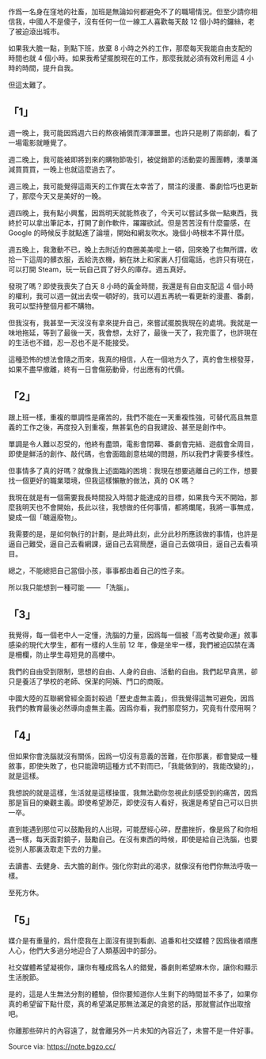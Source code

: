 作爲一名身在窪地的社畜，加班是無論如何都避免不了的職場情況。但至少請你相信我，中國人不是傻子，沒有任何一位一線工人喜歡每天敲 12 個小時的鑼絲，老了被迫滾出城市。

如果我大膽一點，到點下班，放棄 8 小時之外的工作，那麼每天我能自由支配的時間也就 4 個小時。如果我希望擺脫現在的工作，那麼我就必須有效利用這 4 小時的時間，提升自我。

但這太難了。

## 「1」

週一晚上，我可能因爲週六日的熬夜補償而渾渾噩噩。也許只是刷了兩部劇，看了一場電影就睡覺了。

週二晚上，我可能被即將到來的購物節吸引，被促銷節的活動耍的團團轉，湊單滿減買買買，一晚上也就這麼過去了。

週三晚上，我可能覺得這兩天的工作實在太幸苦了，關注的漫畫、番劇恰巧也更新了，那麼今天又是美好的一晚。

週四晚上，我有點小興奮，因爲明天就能熬夜了，今天可以嘗試多做一點東西，我終於可以拿出筆記本，打開了創作軟件，躍躍欲試。但是苦苦沒有什麼靈感，在 Google 的時候反手就點進了論壇，開始和網友吹水。幾個小時根本不算什麼。

週五晚上，我激動不已，晚上去附近的商圈美美喫上一頓，回來晚了也無所謂，收拾一下這周的髒衣服，丟給洗衣機，躺在牀上和家裏人打個電話，也許只有現在，可以打開 Steam，玩一玩自己買了好久的庫存。週五真好。

發現了嗎？即使我喪失了白天 8 小時的黃金時間，我還是有自由支配這 4 個小時的權利，我可以週一就出去喫一頓好的，我可以週五再統一看更新的漫畫、番劇，我可以堅持整個月都不購物。

但我沒有，我甚至一天沒沒有拿來提升自己，來嘗試擺脫我現在的處境。我就是一味地拖延，等到了最後一天，我會想，太好了，最後一天了，我完蛋了，也許現在的生活也不錯，忍一忍也不是不能接受。

這種恐怖的想法會隨之而來，我真的相信，人在一個地方久了，真的會生根發芽，如果不盡早撤離，終有一日會傷筋動骨，付出應有的代價。

## 「2」

跟上班一樣，重複的單調性是痛苦的，我們不能在一天重複性強，可替代高且無意義的工作之後，再度投入到重複，無甚氣色的自我建設、甚至是創作中。

單調是令人難以忍受的，他終有盡頭，電影會閉幕、番劇會完結、遊戲會全周目，即使是鮮活的創作、敲代碼，也會面臨創意枯竭的問題，所以我們才需要多樣性。

但事情多了真的好嗎？就像我上述面臨的困境：我現在想要逃離自己的工作，想要找一個更好的職業環境，但我這樣懶散的做法，真的 OK 嗎？

我現在就是有一個需要我長時間投入時間才能達成的目標，如果我今天不開始，那麼我明天也不會開始，長此以往，我想做的任何事情，都將爛尾，我將一事無成，變成一個「醜逼廢物」。

我需要的是，是如何執行的計劃，是此時此刻，此分此秒所應該做的事情，也許是逼自己難受，逼自己去看網課，逼自己去寫簡歷，逼自己去做項目，逼自己去看項目。

總之，不能總把自己當個小孩，事事都由着自己的性子來。

所以我只能想到一種可能 —— 「洗腦」。

## 「3」

我覺得，每一個老中人一定懂，洗腦的力量，因爲每一個被「高考改變命運」敘事感染的現代大學生，都有一樣的人生前 12 年，像是坐牢一樣，我們被迫囚禁在滿是柵欄，防止學生尋短見的高樓中。

我們的自由受到限制，思想的自由、人身的自由、活動的自由。我們起早貪黑，卻只是養活了學校的老師、保潔的阿姨、門口的商販。

中國大陸的互聯網曾經全面封殺過「歷史虛無主義」，但我覺得這無可避免，因爲我們的教育最後必然導向虛無主義。因爲你看，我們那麼努力，究竟有什麼用啊？

## 「4」

但如果你會洗腦就沒有關係，因爲一切沒有意義的苦難，在你那裏，都會變成一種敘事，即使失敗了，也只能證明這種方式不對而已，「我能做到的，我能改變的」，就是這樣。

我想說的就是這樣，生活就是這樣操蛋，我無法勸你忽視此刻感受到的痛苦，因爲那是盲目的樂觀主義。即使希望渺茫，即使沒有人看好，我還是希望自己可以日拱一卒。

直到能遇到那位可以鼓勵我的人出現，可能歷經心碎，歷盡挫折，像是爲了和你相遇一樣，每天面對鏡子，鼓勵自己。在沒有東西的時候，即使是給自己洗腦，也要從別人那裏汲取走下去的力量。

去讀書、去健身、去大膽的創作。強化你對此的渴求，就像沒有他們你無法呼吸一樣。

至死方休。

## 「5」

媒介是有重量的，爲什麼我在上面沒有提到看劇、追番和社交媒體？因爲後者順應人心，他們大多過分地迎合了人類基因中的部分。

社交媒體希望凝視你，讓你有種成爲名人的錯覺，番劇則希望麻木你，讓你和顯示生活脫節。

是的，這是人生無法分割的體驗，但你要知道你人生剩下的時間並不多了，如果你真的希望留下點什麼，真的希望滿足那無法滿足的貪慾的話，那就嘗試作出取捨吧。

你離那些碎片的內容遠了，就會離另外一片未知的內容近了，未嘗不是一件好事。

Source via: https://note.bgzo.cc/